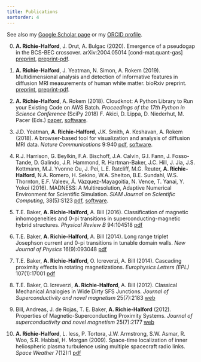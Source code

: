 ```yaml
---
title: Publications
sortorder: 4
---
```


See also my 
<a href="https://scholar.google.com/citations?hl=en&user=Jy76il8AAAAJ"
   target="_blank"
   rel="noopener noreferrer">Google Scholar page</a> or my 
<a href="https://orcid.org/0000-0001-9276-9084"
   target="_blank"
   rel="noopener noreferrer">ORCID profile</a>.

0. **A. Richie-Halford**, J. Drut, A. Bulgac (2020). Emergence
   of a pseudogap in the BCS-BEC crossover. arXiv:2004.05014
   [cond-mat.quant-gas]
   <a href="https://arxiv.org/abs/2004.05014"
      target="_blank"
      rel="noopener noreferrer">preprint</a>,
   <a href="https://arxiv.org/pdf/2004.05014.pdf"
      target="_blank"
      rel="noopener noreferrer">preprint-pdf</a>.

0. **A. Richie-Halford**, J. Yeatman, N. Simon, A. Rokem (2019).
   Multidimensional analysis and detection of informative features in
   diffusion MRI measurements of human white matter. bioRxiv preprint.
   <a href="https://doi.org/10.1101/2019.12.19.882928"
      target="_blank"
      rel="noopener noreferrer">preprint</a>,
   <a href="https://www.biorxiv.org/content/10.1101/2019.12.19.882928v1.full.pdf"
      target="_blank"
      rel="noopener noreferrer">preprint-pdf</a>.

0. **A. Richie-Halford**, A. Rokem (2018). Cloudknot: A
   Python Library to Run your Existing Code on AWS Batch.
   *Proceedings of the 17th Python in Science Conference* (SciPy
   2018) F. Akici, D. Lippa, D. Niederhut, M. Pacer (Eds.)
   <a href="http://conference.scipy.org/proceedings/scipy2018/adam_richie-halford.html"
      target="_blank"
      rel="noopener noreferrer">paper</a>,
   <a href="https://richford.github.io/cloudknot/"
      target="_blank"
      rel="noopener noreferrer">software</a>.

0. J.D. Yeatman, **A. Richie-Halford**, J.K. Smith, A. Keshavan, A.
   Rokem (2018). A browser-based tool for visualization and analysis of
   diffusion MRI data. *Nature Communications* 9:940
   <a href="https://www.nature.com/articles/s41467-018-03297-7"
      target="_blank"
      rel="noopener noreferrer">pdf</a>,
   <a href="https://github.com/yeatmanlab/AFQ-Browser"
      target="_blank"
      rel="noopener noreferrer">software</a>.

0. R.J. Harrison, G. Beylkin, F.A. Bischoff, J.A. Calvin, G.I. Fann, J.
   Fosso-Tande, D. Galindo, J.R. Hammond, R. Hartman-Baker, J.C. Hill,
   J. Jia, J.S. Kottmann, M.J. Yvonne Ou, J. Pei, L.E. Ratcliff, M.G.
   Reuter, **A. Richie-Halford**, N.A. Romero, H. Sekino, W.A. Shelton,
   B.E. Sundahl, W.S. Thornton, E.F. Valeev, Á. Vázquez-Mayagoitia,
   N. Vence, T. Yanai, Y. Yokoi (2016). MADNESS: A Multiresolution,
   Adaptive Numerical Environment for Scientific Simulation. *SIAM
   Journal on Scientific Computing*, 38(5):S123
   <a href="https://epubs.siam.org/doi/pdf/10.1137/15M1026171"
      target="_blank"
      rel="noopener noreferrer">pdf</a>,
   <a href="https://github.com/m-a-d-n-e-s-s/madness"
      target="_blank"
      rel="noopener noreferrer">software</a>.

0. T.E. Baker, **A. Richie-Halford**, A. Bill (2016).
   Classification of magnetic inhomogeneities and 0-pi transitions in
   superconducting-magnetic hybrid structures. *Physical Review B*
   94:104518
   <a href="https://link.aps.org/pdf/10.1103/PhysRevB.94.104518"
      target="_blank"
      rel="noopener noreferrer">pdf</a>

0. T.E. Baker, **A. Richie-Halford**, A. Bill (2014). Long range triplet
   Josephson current and 0-pi transitions in tunable domain walls. *New
   Journal of Physics* 16(9):093048
   <a href="http://iopscience.iop.org/article/10.1088/1367-2630/16/9/093048/pdf"
      target="_blank"
      rel="noopener noreferrer">pdf</a>

0. T.E. Baker, **A. Richie-Halford**, O. Icreverzi, A. Bill
   (2014). Cascading proximity effects in rotating magnetizations.
   *Europhysics Letters (EPL)* 107(1):17001
   <a href="https://arxiv.org/pdf/1403.4149"
      target="_blank"
      rel="noopener noreferrer">pdf</a>

0. T.E. Baker, O. Icreverzi, **A. Richie-Halford**, A. Bill (2012).
   Classical Mechanical Analogies in Wide Dirty SFS Junctions. *Journal of
   Superconductivity and novel magnetism* 25(7):2183
   <a href="https://link.springer.com/article/10.1007/s10948-012-1646-6"
      target="_blank"
      rel="noopener noreferrer">web</a>

0. Bill, Andreas, J. de Rojas, T. E. Baker, **A. Richie-Halford**
   (2012). Properties of Magnetic-Superconducting Proximity Systems.
   *Journal of superconductivity and novel magnetism* 25(7):2177
   <a href="https://link.springer.com/article/10.1007/s10948-012-1659-1"
      target="_blank"
      rel="noopener noreferrer">web</a>

0. **A. Richie-Halford**, L. Iess, P. Tortora, J.W. Armstrong, S.W.
   Asmar, R. Woo, S.R. Habbal, H. Morgan (2009). Space-time localization
   of inner heliospheric plasma turbulence using multiple spacecraft
   radio links. *Space Weather* 7(12):1
   <a href="https://onlinelibrary.wiley.com/doi/pdf/10.1029/2009SW000499"
      target="_blank"
      rel="noopener noreferrer">pdf</a>
